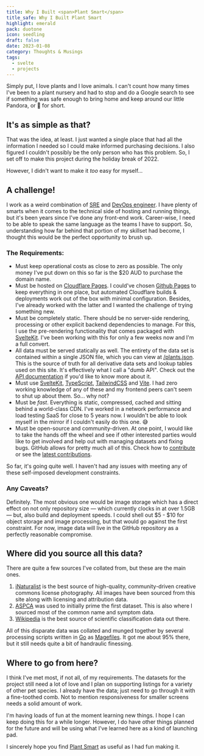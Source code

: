 ```yaml
---
title: Why I Built <span>Plant Smart</span>
title_safe: Why I Built Plant Smart
highlight: emerald
pack: duotone
icon: seedling
draft: false
date: 2023-01-08
category: Thoughts & Musings
tags:
  - svelte
  - projects
---
```

Simply put, I love plants and I love animals. I can't count how many times I've been to a plant nursery and had to stop and do a Google search to see if something was safe enough to bring home and keep around our little Pandora, or 🐼 for short.

<!--more-->
## It's as simple as that?

That was the idea, at least. I just wanted a single place that had all the information I needed so I could make informed purchasing decisions. I also figured I couldn't possibly be the only person who has this problem. So, I set off to make this project during the holiday break of 2022.

However, I didn't want to make it *too* easy for myself...

## A challenge!

I work as a weird combination of [SRE](https://en.wikipedia.org/wiki/Site_reliability_engineering) and [DevOps engineer](https://en.wikipedia.org/wiki/DevOps). I have plenty of smarts when it comes to the technical side of hosting and running things, but it's been years since I've done any front-end work. Career-wise, I need to be able to speak the same language as the teams I have to support. So, understanding how far behind that portion of my skillset had become, I thought this would be the perfect opportunity to brush up.

### The Requirements:

* Must keep operational costs as close to zero as possible. The only money I've put down on this so far is the $20 AUD to purchase the domain name.
* Must be hosted on [Cloudflare Pages](https://pages.cloudflare.com/). I could've chosen [Github Pages](https://pages.github.com/) to keep everything in one place, but automated Cloudflare builds & deployments work out of the box with minimal configuration. Besides, I've already worked with the latter and I wanted the challenge of trying something new.
* Must be completely static. There should be no server-side rendering, processing or other explicit backend dependencies to manage. For this, I use the pre-rendering functionality that comes packaged with [SvelteKit](https://kit.svelte.dev/). I've been working with this for only a few weeks now and I'm a full convert.
* All data must be served statically as well. The entirety of the data set is contained within a single JSON file, which you can view at [/plants.json](https://plantsm.art/plants.json). This is the source of truth for all derivative data sets and lookup tables used on this site. It's effectively what I call a "dumb API". Check out the [API documentation](http://localhost:5173/api) if you'd like to know more about it.
* Must use [SvelteKit](https://kit.svelte.dev/), [TypeScript](https://www.typescriptlang.org/), [TailwindCSS](https://tailwindcss.com/) and [Vite](https://vitejs.dev/). I had zero working knowledge of any of these and my frontend peers can't seem to shut up about them. So... why not?
* Must be *fast*. Everything is static, compressed, cached and sitting behind a world-class CDN. I've worked in a network performance and load testing SaaS for close to 5 years now. I wouldn't be able to look myself in the mirror if I couldn't easily do this one. 😅
* Must be open-source and community-driven. At one point, I would like to take the hands off the wheel and see if other interested parties would like to get involved and help out with managing datasets and fixing bugs. GitHub allows for pretty much all of this. Check how to [contribute](http://plantsm.art/contribute) or see the [latest contributions](http://plantsm.art/updates).

So far, it's going quite well. I haven't had any issues with meeting any of these self-imposed development constraints.

### Any Caveats?

Definitely. The most obvious one would be image storage which has a direct effect on not only repository size — which currently clocks in at over 1.5GB — but, also build and deployment speeds. I could shell out $5 - $10 for object storage and image processing, but that would go against the first constraint. For now, image data will live in the GitHub repository as a perfectly reasonable compromise.

## Where did you source all this data?

There are quite a few sources I've collated from, but these are the main ones.

1. [iNaturalist](https://www.inaturalist.org/) is the best source of high-quality, community-driven creative commons license photography. All images have been sourced from this site along with licensing and attribution data.
2. [ASPCA](https://www.aspca.org/) was used to initially prime the first dataset. This is also where I sourced most of the common name and symptom data.
3. [Wikipedia](https://en.wikipedia.org/wiki/Plant) is the best source of scientific classification data out there.

All of this disparate data was collated and munged together by several processing scripts written in [Go](https://go.dev/) as [Magefiles](https://magefile.org/). It got me about 95% there, but it still needs quite a bit of handraulic finessing.

## Where to go from here?

I think I've met most, if not all, of my requirements. The datasets for the project still need a lot of love and I plan on supporting listings for a variety of other pet species. I already have the data; just need to go through it with a fine-toothed comb. Not to mention responsiveness for smaller screens needs a solid amount of work.

I'm having loads of fun at the moment learning new things. I hope I can keep doing this for a while longer. However, I do have other things planned for the future and will be using what I've learned here as a kind of launching pad.

I sincerely hope you find [Plant Smart](https://plantsm.art) as useful as I had fun making it.